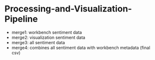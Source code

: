 # Processing-and-Visualization-Pipeline
- merge1: workbench sentiment data
- merge2: visualization sentiment data
- merge3: all sentiment data
- merge4: combines all sentiment data with workbench metadata (final csv)

